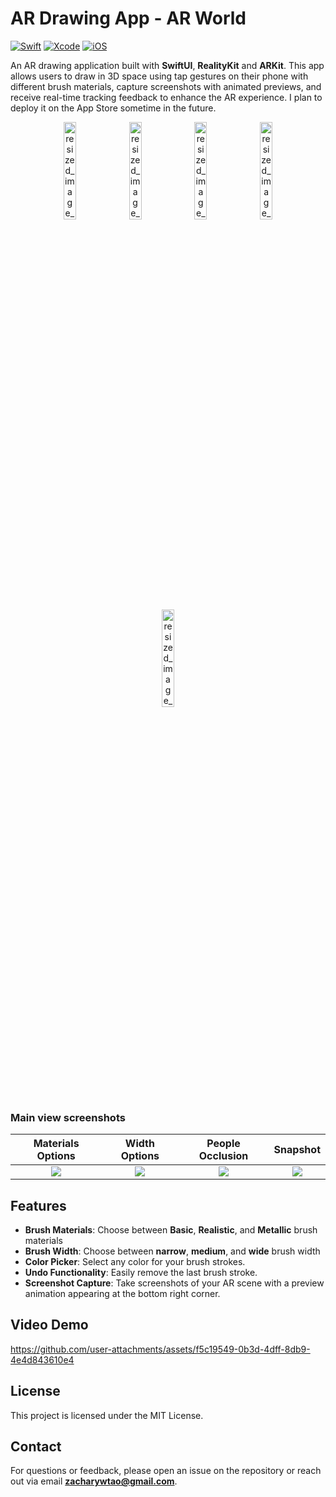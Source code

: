 # AR Drawing App - AR World

[![Swift](https://img.shields.io/badge/Swift-5.0-orange.svg?style=flat)](https://swift.org/)
[![Xcode](https://img.shields.io/badge/Xcode-15%2B-blue.svg?style=flat)](https://developer.apple.com/xcode/)
[![iOS](https://img.shields.io/badge/iOS-17%2B-lightgrey.svg?style=flat)](https://www.apple.com/ios/)

An AR drawing application built with **SwiftUI**, **RealityKit** and **ARKit**. This app allows users to draw in 3D space using tap gestures on their phone with different brush materials, capture screenshots with animated previews, and receive real-time tracking feedback to enhance the AR experience. I plan to deploy it on the App Store sometime in the future.

<p align="center">
  <img src="https://github.com/user-attachments/assets/f6b10e2d-4f99-4c48-ad5b-d01a43b6daa0" alt="resized_image_1" width="20%" />
  <img src="https://github.com/user-attachments/assets/4605e0b4-b00f-49a4-bb21-2b97ffa11c8b" alt="resized_image_2" width="20%" />
  <img src="https://github.com/user-attachments/assets/264754ba-fbd8-4108-9583-9bf067280566" alt="resized_image_3" width="20%" />
  <img src="https://github.com/user-attachments/assets/d3393acb-fd0e-44cc-8d79-4d26aaadc8d4" alt="resized_image_4" width="20%" />
  <img src="https://github.com/user-attachments/assets/a9ae8eb3-98b6-41ca-a1cc-87ed27e107b5" alt="resized_image_5" width="20%" />
</p>


### Main view screenshots

| Materials Options | Width Options | People Occlusion | Snapshot |
|:-------------------:|:-------------------:|:-------------------:|:-------------------:|
| ![](https://github.com/user-attachments/assets/2c7a5b78-afbb-40c6-b8fc-5d91a84247f4) | ![](https://github.com/user-attachments/assets/937a835a-553f-413b-91af-b9b596b08c8e) | ![](https://github.com/user-attachments/assets/1566ff4f-3644-43b1-ac20-04579cba04ba) | ![](https://github.com/user-attachments/assets/1abe72ea-0b08-43e1-a5b2-e54f3433a208) |

## Features

- **Brush Materials**: Choose between **Basic**, **Realistic**, and **Metallic** brush materials
- **Brush Width**: Choose between **narrow**, **medium**, and **wide** brush width 
- **Color Picker**: Select any color for your brush strokes.
- **Undo Functionality**: Easily remove the last brush stroke.
- **Screenshot Capture**: Take screenshots of your AR scene with a preview animation appearing at the bottom right corner.

## Video Demo

https://github.com/user-attachments/assets/f5c19549-0b3d-4dff-8db9-4e4d843610e4


## License
This project is licensed under the MIT License.

## Contact
For questions or feedback, please open an issue on the repository or reach out via email **zacharywtao@gmail.com**.
